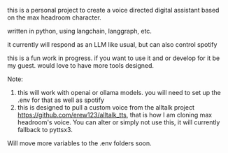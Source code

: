 this is a personal project to create a voice directed digital assistant based on the max headroom character.

written in python, using langchain, langgraph, etc.

it currently will respond as an LLM like usual, but can also control spotify

this is a fun work in progress. if you want to use it and or develop for it be my guest. would love to have more tools designed.

Note:

1) this will work with openai or ollama models. you will need to set up the .env for that as well as spotify
2) this is designed to pull a custom voice from the alltalk project https://github.com/erew123/alltalk_tts, that is how I am cloning max headroom's voice. You can alter or simply not use this, it will currently fallback to pyttsx3.

Will move more variables to the .env folders soon.
